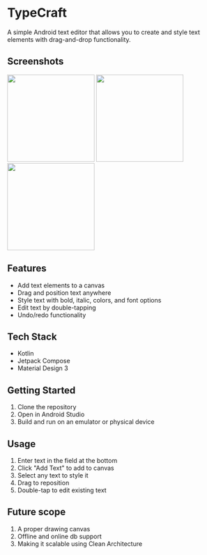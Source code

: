 # TypeCraft

A simple Android text editor that allows you to create and style text elements with drag-and-drop
functionality.

## Screenshots
<p>
  <img src="https://github.com/user-attachments/assets/c66491e7-5296-4227-8575-ae418852f6c5" width=200>
  <img src="https://github.com/user-attachments/assets/16744e05-d925-4245-b5cd-4c98de9d81c6" width=200>
  <img src="https://github.com/user-attachments/assets/66bb5efb-fb14-4878-8c9b-70cce4135d5c" width=200>
</p>

## Features

- Add text elements to a canvas
- Drag and position text anywhere
- Style text with bold, italic, colors, and font options
- Edit text by double-tapping
- Undo/redo functionality

## Tech Stack

- Kotlin
- Jetpack Compose
- Material Design 3

## Getting Started

1. Clone the repository
2. Open in Android Studio
3. Build and run on an emulator or physical device

## Usage

1. Enter text in the field at the bottom
2. Click "Add Text" to add to canvas
3. Select any text to style it
4. Drag to reposition
5. Double-tap to edit existing text

## Future scope 
1. A proper drawing canvas 
2. Offline and online db support
3. Making it scalable using Clean Architecture

